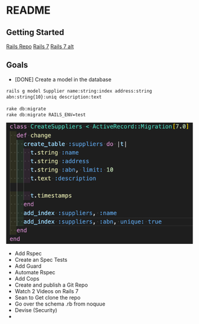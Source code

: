 # README

## Getting Started

[Rails Repo](https://github.com/rails/rails.git)
[Rails 7](https://rajeevkannav.com/post/2021-03-19-install-rails7-alpha-edge/)
[Rails 7 alt](https://sapidlabs.com/rails/2021/06/12/how-to-install-rails-7.html)

## Goals

- [DONE] Create a model in the database

```
rails g model Supplier name:string:index address:string abn:string{10}:uniq description:text

rake db:migrate
rake db:migrate RAILS_ENV=test
```
![](docs/migration-create-suppliers.png)

- Add Rspec
- Create an Spec Tests
- Add Guard
- Automate Rspec
- Add Cops
- Create and publish a Git Repo
- Watch 2 Videos on Rails 7
- Sean to Get clone the repo
- Go over the schema .rb from noquue
- Devise (Security)
- 


